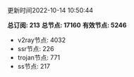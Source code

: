更新时间2022-10-14 10:50:44

**总订阅: 213**
**总节点: 17160**
**有效节点: 5246**
- v2ray节点: 4032
- ssr节点: 226
- trojan节点: 771
- ss节点: 217
